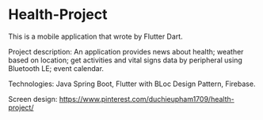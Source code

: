 # Health-Project
This is a mobile application that wrote by Flutter Dart.

Project description: An application provides news about health; weather based on location; get activities and vital signs data by peripheral using Bluetooth LE; event calendar. 

Technologies: Java Spring Boot, Flutter with BLoc Design Pattern, Firebase.

Screen design: https://www.pinterest.com/duchieupham1709/health-project/
